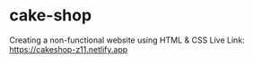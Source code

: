 # cake-shop
Creating a non-functional website using HTML & CSS 
Live Link: https://cakeshop-z11.netlify.app
